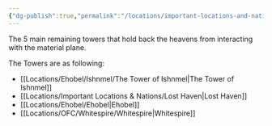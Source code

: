 ```yaml
---
{"dg-publish":true,"permalink":"/locations/important-locations-and-nations/the-5-towers/","noteIcon":"","created":"2024-02-28T21:13:32.879+00:00","updated":"2024-12-13T17:45:57.520+00:00"}
---
```


The 5 main remaining towers that hold back the heavens from interacting with the material plane.

The Towers are as following:
- [[Locations/Ehobel/Ishnmel/The Tower of Ishnmel\|The Tower of Ishnmel]]
- [[Locations/Important Locations & Nations/Lost Haven\|Lost Haven]] 
- [[Locations/Ehobel/Ehobel\|Ehobel]] 
- [[Locations/OFC/Whitespire/Whitespire\|Whitespire]] 